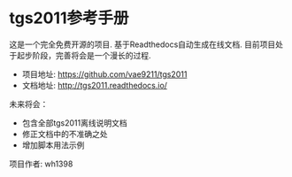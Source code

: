 # tgs2011参考手册

这是一个完全免费开源的项目.
基于Readthedocs自动生成在线文档.
目前项目处于起步阶段，完善将会是一个漫长的过程.

+ 项目地址: https://github.com/vae9211/tgs2011
+ 文档地址: http://tgs2011.readthedocs.io/

未来将会：
* 包含全部tgs2011离线说明文档
* 修正文档中的不准确之处
* 增加脚本用法示例

项目作者: wh1398

